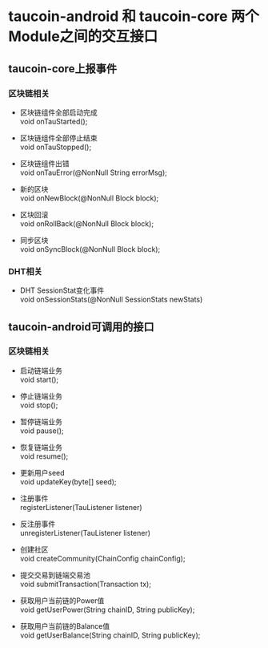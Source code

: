 # taucoin-android 和 taucoin-core 两个Module之间的交互接口

## taucoin-core上报事件
### 区块链相关
- 区块链组件全部启动完成<br/>
  void onTauStarted();
  
- 区块链组件全部停止结束<br/>
  void onTauStopped();
  
- 区块链组件出错<br/>
  void onTauError(@NonNull String errorMsg);
  
- 新的区块<br/>
  void onNewBlock(@NonNull Block block);
  
- 区块回滚<br/>
  void onRollBack(@NonNull Block block);
  
- 同步区块<br/>
  void onSyncBlock(@NonNull Block block);
  
###  DHT相关
- DHT SessionStat变化事件<br/>
  void onSessionStats(@NonNull SessionStats newStats)
  
## taucoin-android可调用的接口
### 区块链相关
- 启动链端业务<br/>
  void start();

- 停止链端业务<br/>
  void stop();

- 暂停链端业务<br/>
  void pause();

- 恢复链端业务<br/>
  void resume();

- 更新用户seed<br/>
   void updateKey(byte[] seed);

- 注册事件<br/>
  registerListener(TauListener listener)

- 反注册事件<br/>
  unregisterListener(TauListener listener)

- 创建社区<br/>
  void createCommunity(ChainConfig chainConfig);
  
- 提交交易到链端交易池<br/>
  void submitTransaction(Transaction tx);

- 获取用户当前链的Power值<br/>
  void getUserPower(String chainID, String publicKey);
  
- 获取用户当前链的Balance值<br/>
  void getUserBalance(String chainID, String publicKey);